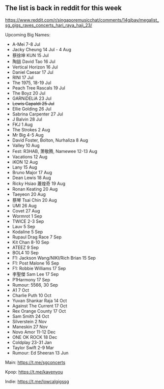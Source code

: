 ## The list is back in reddit for this week

<https://www.reddit.com/r/singaporemusicchat/comments/14gjbay/megalist_sg_gigs_raves_concerts_hari_raya_haji_23/>

Upcoming Big Names: 

- A-Mei 7-8 Jul 
- Jacky Cheung 14 Jul - 4 Aug
- 蔡徐坤 KUN 15 Jul
- 陶喆 David Tao 16 Jul
- Vertical Horizon 16 Jul 
- Daniel Caesar 17 Jul
- RINI 17 Jul
- The 1975, 18-19 Jul
- Peach Tree Rascals 19 Jul
- The Boyz 20 Jul
- GARNiDELiA 23 Jul
- ~~Lewis Capaldi 25 Jul~~
- Ellie Golding 26 Jul
- Sabrina Carpenter 27 Jul
- J Balvin 28 Jul
- FKJ 1 Aug
- The Strokes 2 Aug
- Mr Big 4-5 Aug
- David Foster, Bolton, Nurhaliza 8 Aug
- Valley 10 Aug
- Fest: R3HAB, 萧敬腾, Namewee 12-13 Aug
- Vacations 12 Aug
- iKON 12 Aug
- Lany 15 Aug
- Bruno Major 17 Aug
- Dean Lewis 18 Aug
- Ricky Hsiao 蕭煌奇 19 Aug
- Ronan Keating 20 Aug
- Taeyeon 20 Aug
- 蔡琴 Tsai Chin 20 Aug
- UMI 26 Aug
- Covet 27 Aug
- Wormrot 1 Sep
- TWICE 2-3 Sep
- Lauv 5 Sep
- Kodaline 5 Sep
- Rupaul Drag Race 7 Sep
- Kit Chan 8-10 Sep
- ATEEZ 9 Sep
- BOL4 10 Sep
- F1: Jackson Wang/NIKI/Rich Brian 15 Sep
- F1: Post Malone 16 Sep
- F1: Robbie Williams 17 Sep
- 李聖傑 Sam Lee 17 Sep
- P1Harmony 17 Sep
- Rumour: 5566, 30 Sep
- A1 7 Oct
- Charlie Puth 10 Oct
- Yuvan Shankar Raja 14 Oct
- Against The Current 17 Oct
- Rex Orange County 17 Oct
- Sam Smith 24 Oct
- Silverstein 2 Nov
- Maneskin 27 Nov
- Novo Amor 11-12 Dec
- ONE OK ROCK 18 Dec
- Coldplay 23-31 Jan
- Taylor Swift 2-9 Mar
- Rumour: Ed Sheeran 13 Jun

Main: https://t.me/sgconcerts

Kpop: https://t.me/kavenyou
 
Indie: https://t.me/lowcalgigssg
